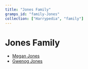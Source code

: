 ```yaml
---
title: "Jones Family"
gramps_id: "family-Jones"
collection: ["Harrypedia", "family"]
---
```


# Jones Family

- [Megan Jones](/Harrypedia/people/Jones/Megan/)
- [Gwenog Jones](/Harrypedia/people/Jones/Gwenog/)
